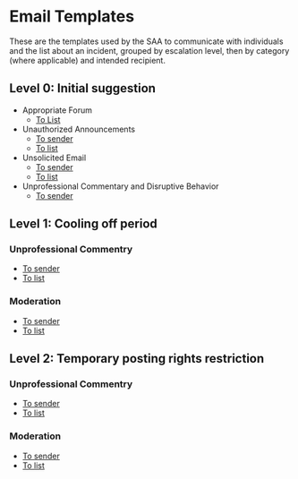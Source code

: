 # Email Templates

These are the templates used by the SAA to communicate with individuals and the list about an incident, grouped by escalation level, then by category (where applicable) and intended recipient.

## Level 0: Initial suggestion

* Appropriate Forum
  - [To List](./forum-to-list.txt)
* Unauthorized Announcements
  - [To sender](./announcements.txt)
  - [To list](./announcements-to-list.txt)
* Unsolicited Email
  - [To sender](./unsolicited-email.txt)
  - [To list](./unsolicited-email-to-list.txt)
* Unprofessional Commentary and Disruptive Behavior
  - [To sender](./first-message.txt)

## Level 1: Cooling off period
### Unprofessional Commentry
* [To sender](./first-pattern-of-abuse-message.txt)
* [To list](./first-message-to-list.txt)

### Moderation
* [To sender](./first-moderation-thread-message.txt)
* [To list](./first-moderation-message-to-list.txt)

## Level 2: Temporary posting rights restriction
### Unprofessional Commentry
* [To sender](./second-pattern-of-abuse-message.txt)
* [To list](./PR-message-to-list.txt)

### Moderation
* [To sender](./second-moderation-thread-message.txt)
* [To list](./PR-moderation-message-to-list.txt)
